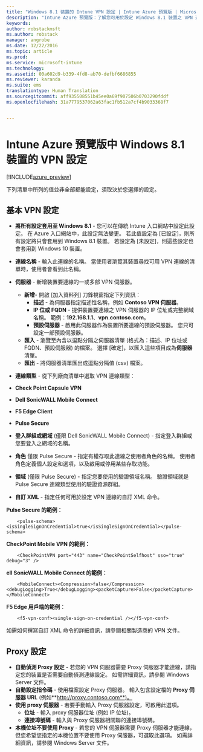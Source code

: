 ```yaml
---
title: "Windows 8.1 裝置的 Intune VPN 設定 | Intune Azure 預覽版 | Microsoft Docs"
description: "Intune Azure 預覽版︰了解您可用於設定 Windows 8.1 裝置之 VPN 連線的 Intune 設定。"
keywords: 
author: robstackmsft
ms.author: robstack
manager: angrobe
ms.date: 12/22/2016
ms.topic: article
ms.prod: 
ms.service: microsoft-intune
ms.technology: 
ms.assetid: 00a602d9-b339-4fd8-ab70-defbf6686855
ms.reviewer: karanda
ms.suite: ems
translationtype: Human Translation
ms.sourcegitcommit: aff935508551b45ee0a69f907506b0703290fddf
ms.openlocfilehash: 31a7779537062a63fac1fb512a7cf4b9033368f7


---
```


# <a name="vpn-settings-for-windows-81-devices-in-intune-azure-preview"></a>Intune Azure 預覽版中 Windows 8.1 裝置的 VPN 設定

[!INCLUDE[azure_preview](../includes/azure_preview.md)]

下列清單中所列的值並非全部都能設定，須取決於您選擇的設定。

## <a name="base-vpn-settings"></a>基本 VPN 設定


- **將所有設定套用至 Windows 8.1** - 您可以在傳統 Intune 入口網站中設定此設定。 在 Azure 入口網站中，此設定無法變更。 若此值設定為 [已設定]，則所有設定將只會套用到 Windows 8.1 裝置。 若設定為 [未設定]，則這些設定也會套用到 Windows 10 裝置。
- **連線名稱** - 輸入此連線的名稱。 當使用者瀏覽其裝置尋找可用 VPN 連線的清單時，使用者會看到此名稱。
- **伺服器** - 新增裝置要連線的一或多部 VPN 伺服器。
    - **新增**- 開啟 [加入資料列] 刀鋒視窗指定下列資訊︰
        - **描述** - 為伺服器指定描述性名稱，例如 **Contoso VPN 伺服器**。
        - **IP 位或 FQDN** - 提供裝置要連線之 VPN 伺服器的 IP 位址或完整網域名稱。 範例：**192.168.1.1**、**vpn.contoso.com**。
        - **預設伺服器** - 啟用此伺服器作為裝置所要連線的預設伺服器。 您只可設定一部預設伺服器。
    - **匯入** - 瀏覽至內含以逗點分隔之伺服器清單 (格式為：描述、IP 位址或 FQDN、預設伺服器) 的檔案。 選擇 [確定]，以匯入這些項目成為**伺服器**清單。
    - **匯出** - 將伺服器清單匯出成逗點分隔值 (csv) 檔案。

- **連線類型** - 從下列廠商清單中選取 VPN 連線類型︰
- **Check Point Capsule VPN**
- **Dell SonicWALL Mobile Connect**
- **F5 Edge Client**
- **Pulse Secure**

<!--- **Fingerprint** (Check Point Capsule VPN only) - Specify a string (for example, "Contoso Fingerprint Code") that will be used to verify that the VPN server can be trusted. A fingerprint can be sent to the client so it knows to trust any server that presents the same fingerprint when connecting. If the device doesn’t already have the fingerprint, it will prompt the user to trust the VPN server that they are connecting to while showing the fingerprint. (The user manually verifies the fingerprint and chooses **trust** to connect.) --->

- **登入群組或網域** (僅限 Dell SonicWALL Mobile Connect) - 指定登入群組或您要登入之網域的名稱。

- **角色** 僅限 Pulse Secure - 指定有權存取此連線之使用者角色的名稱。 使用者角色定義個人設定和選項，以及啟用或停用某些存取功能。

- **領域** (僅限 Pulse Secure) - 指定您要使用的驗證領域名稱。 驗證領域就是 Pulse Secure 連線類型使用的驗證資源群組。


- **自訂 XML** - 指定任何可用於設定 VPN 連線的自訂 XML 命令。

**Pulse Secure 的範例：**

```
    <pulse-schema><isSingleSignOnCredential>true</isSingleSignOnCredential></pulse-schema>

```

**CheckPoint Mobile VPN 的範例：**
```
    <CheckPointVPN port="443" name="CheckPointSelfhost" sso="true" debug="3" />

```

**ell SonicWALL Mobile Connect 的範例：**
```
    <MobileConnect><Compression>false</Compression><debugLogging>True</debugLogging><packetCapture>False</packetCapture></MobileConnect>

```

**F5 Edge 用戶端的範例︰**

```
    <f5-vpn-conf><single-sign-on-credential /></f5-vpn-conf>

```

如需如何撰寫自訂 XML 命令的詳細資訊，請參閱相關製造商的 VPN 文件。


## <a name="proxy-settings"></a>Proxy 設定

- **自動偵測 Proxy 設定** - 若您的 VPN 伺服器需要 Proxy 伺服器才能連線，請指定您的裝置是否需要自動偵測連線設定。 如需詳細資訊，請參閱 Windows Server 文件。
- **自動設定指令碼** - 使用檔案設定 Proxy 伺服器。 輸入包含設定檔的 **Proxy 伺服器 URL** (例如**http://proxy.contoso.com**)。
- **使用 proxy 伺服器** - 若要手動輸入 Proxy 伺服器設定，可啟用此選項。
    - **位址** - 輸入 proxy 伺服器位址 (例如 IP 位址)。
    - **連接埠號碼** - 輸入與 Proxy 伺服器相關聯的連接埠號碼。
- **本機位址不要使用 Proxy** - 若您的 VPN 伺服器需要 Proxy 伺服器才能連線，但您希望您指定的本機位置不要使用 Proxy 伺服器，可選取此選項。 如需詳細資訊，請參閱 Windows Server 文件。



<!--HONumber=Feb17_HO1-->


